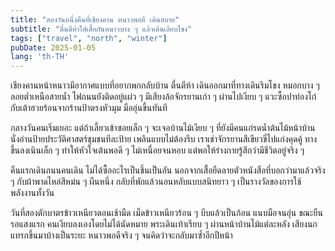 ```yaml
---
title: "สองวันหนึ่งคืนที่เชียงคาน หนาวพอดี เดินสบาย"
subtitle: "ตื่นตีห้าใส่เสื้อกันหนาวบาง ๆ แล้วเดินเลียบโขง"
tags: ["travel", "north", "winter"]
pubDate: 2025-01-05
lang: 'th-TH'
---
```


เชียงคานหน้าหนาวมีอากาศแบบที่อยากพกกลับบ้าน ตื่นตีห้า เดินออกมาที่ทางเดินริมโขง หมอกบาง ๆ ลอยต่ำเหนือสายน้ำ ไฟถนนยังติดอยู่แผ่ว ๆ มีเสียงล้อจักรยานเก่า ๆ ผ่านไปเงียบ ๆ แวะซื้อปาท่องโก๋กับเต้าฮวยร้อนจากร้านป้าตรงหัวมุม มืออุ่นขึ้นทันที

กลางวันคนเริ่มเยอะ แต่ถ้าเลี้ยวเข้าซอยเล็ก ๆ จะเจอบ้านไม้เงียบ ๆ ที่ยังมีคนแก่รดน้ำต้นไม้หน้าบ้าน นั่งอ่านป้ายประวัติศาสตร์ชุมชนทีละป้าย เพลินแบบไม่ต้องรีบ เราเช่าจักรยานสีเขียวขี่ไปแก่งคุดคู้ ทางขึ้นลงเนินเล็ก ๆ ทำให้หัวใจเต้นพอดี ๆ ไม่เหนื่อยจนหอบ แต่พอให้ร่างกายรู้สึกว่ามีชีวิตอยู่จริง ๆ

คืนแรกเดินถนนคนเดิน ไม่ได้ซื้ออะไรเป็นชิ้นเป็นอัน นอกจากเสื้อยืดลายตัวหนังสือที่บอกว่ามาแล้วจริง ๆ กับผ้าพาดไหล่สีหม่น ๆ ผืนหนึ่ง กลับที่พักแล้วนอนหลับแบบสนิทยาว ๆ เป็นรางวัลของการใช้พลังงานทั้งวัน

วันที่สองตักบาตรข้าวเหนียวตอนเช้ามืด เม็ดข้าวเหนียวร้อน ๆ บีบแล้วเป็นก้อน แนบมือจนอุ่น ขณะยืนรอแสงแรก คนเงียบลงเองโดยไม่ได้นัดหมาย พระเดินเท้าเรียบ ๆ ผ่านหน้าบ้านไม้แต่ละหลัง เสียงนกแทรกขึ้นมาบ้างเป็นระยะ หนาวพอดีจริง ๆ จนคิดว่าจะกลับมาซ้ำอีกปีหน้า


